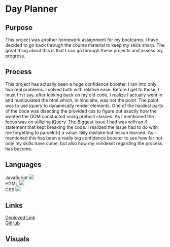 # Day Planner

## Purpose
This project was another homework assignment for my bootcamp. I have decided to go back through the course material to keep my skills sharp. The great thing about this is that I can go through these projects and assess my progress.

## Process
This project has actually been a huge confidence booster. I ran into only two real problems. I solved both with relative ease. Before I get to those, I must first say, after looking back on my old code, I realize I actually went in and manipulated the html which, in hind site, was not the point. The point was to use jquery to dynamically render elements. One of the hardest parts of the code was disecting the provided css to figure out exactly how the wanted the DOM constucted using prebuilt classes. As I mentioned the focus was on utilizing jQuery. The Biggest issue I had was with an if statement that kept breaking the code. I realized the issue had to do with me forgetting to parseInt() a value. Silly mistake but lesson learned. As I mentioned this has been a really big confidence booster to see how far not only my skills have come, but also how my mindeset regarding the process has become. 

## Languages
JavaScript <img src="https://progress-bar.dev/54/">
<br>
HTML <img src="https://progress-bar.dev/25/">
<br>
CSS <img src="https://progress-bar.dev/21/">

## Links
[Deployed Link](https://sharkattack182.github.io/day-planner/)
<br>
[GitHub](https://github.com/sharkattack182/day-planner)

## Visuals
